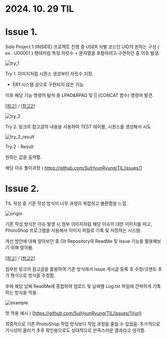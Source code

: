 # 2024. 10. 29 TIL


 # Issue 1.
 
Side Project 1 (INSIDE) 프로젝트 진행 중
USER 식별 코드인 UID의 원하는 구성 ( ex : U00001 ) 형태처럼
특정 자릿수 + 문자열을 포함하려고 구현하던 중 이슈 발생.


![try_1](https://github.com/user-attachments/assets/e895d538-d4db-478f-9384-1cd11973c123)

Try 1. 이미지처럼 시퀀스 생성부터 자릿수 지정.
* ER1 시스템 상으로 구현되지 않은 기능.
 
이후 해당 기능 명령어 탐색 중 LPAD&RPAD 및 || (CONCAT 함수) 명령어 발견.

[[참고]](https://ajdahrdl.tistory.com/152) / [[참고2]](https://okky.kr/questions/357425)


![try_2](https://github.com/user-attachments/assets/bb55cf2f-af5d-47f6-9b74-70493baadeeb)

Try 2. 링크의 참고글의 내용을 사용하여 TEST 테이블, 시퀀스를 생성해서 시도

![try_2_result](https://github.com/user-attachments/assets/cf2d28d5-a202-4f2f-b304-ef1e37531601)

Try 2 - Result 

원하는 값을 출력함.

해당 이슈 풀이과정 ) https://github.com/SulHyunRyung/TIL/issues/1

# Issue 2.

TIL 작성 중 기존 작성 방식이 너무 과정이 복잡하고 불편함을 느낌.

![origin](https://github.com/user-attachments/assets/38b7f1c6-fe52-41af-ac33-c0553e7bde8c)

기존 작성 방식은 이슈 발생 시 첨부 이미지처럼 해당 이슈의 대한 이미지를 따고,
PhotoShop 프로그램을 사용해서 이미지 파일로 기록 및 저장하는 시스템.

개선 방안에 대해 알아보던 중 Git Repository의 ReadMe 및 Issue 기능을 활용해보기 위해 알아봄.

[[참고]](https://lsh424.tistory.com/37) / [[참고2]](https://worthpreading.tistory.com/83)

첨부된 링크의 참고글을 활용하여 기존 방식에서 Issue 게시글 등록 후 수정/코멘트 추가 형식으로 방식을 수정함.

후에 해당 날짜 ReadMe에 종합하여 업로드 및 날짜별 Log.txt 파일에 간략하게 기록하는 방식을 적용.

![example](https://github.com/user-attachments/assets/7593ec90-4e80-40a7-92bc-d536d7303fec)



첫 적용 예시 ) [https://github.com/SulHyunRyung/TIL/issues/1](url)

최종적으로 기존 PhotoShop 작업 방식보다 작업 과정을 줄일 수 있었음.
추가적으로 가시성이 올라가 추후 확인용으로도 상대적으로 만족스러운 결과라고 생각함.





